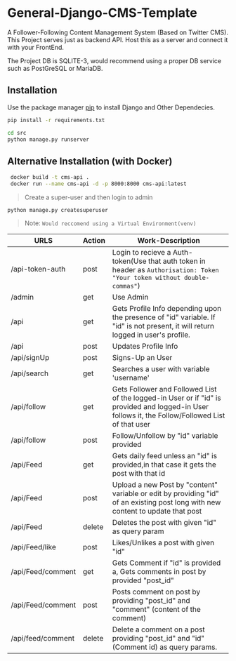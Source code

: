 # General-Django-CMS-Template

A Follower-Following Content Management System (Based on Twitter CMS).
This Project serves just as backend API. Host this as a server and connect it with your FrontEnd.

The Project DB is SQLITE-3, would recommend using a proper DB service such as PostGreSQL or MariaDB.

## Installation

Use the package manager [pip](https://pip.pypa.io/en/stable/) to install Django and Other Dependecies.

```bash
pip install -r requirements.txt
```

```bash
cd src
python manage.py runserver
```

## Alternative Installation (with Docker)

```bash
 docker build -t cms-api .
 docker run --name cms-api -d -p 8000:8000 cms-api:latest
```

> Create a super-user and then login to admin
```
python manage.py createsuperuser 
```

> Note: `Would reccomend using a Virtual Environment(venv)`

| URLS | Action | Work-Description |
| ------ | ------ | ------ |
| /api-token-auth | post | Login to recieve a Auth-token(Use that auth token in header as `Authorisation: Token "Your token without double-commas"`)
| /admin | get | Use Admin
| /api | get | Gets Profile Info depending upon the presence of "id" variable. If "id" is not present, it will return logged in user's profile.
| /api | post |  Updates Profile Info
| /api/signUp | post | Signs-Up an User
| /api/search | get | Searches a user with variable 'username'
| /api/follow | get | Gets Follower and Followed List of the logged-in User or if "id" is provided and logged-in User follows it, the Follow/Followed List of that user
| /api/follow | post | Follow/Unfollow by "id" variable provided 
| /api/Feed | get | Gets daily feed unless an "id" is provided,in that case it gets the post with that id
| /api/Feed | post | Upload a new Post by "content" variable or edit by providing "id" of an existing post long with new content to update that post
| /api/Feed | delete | Deletes the post with given "id" as query param
| /api/Feed/like | post | Likes/Unlikes a post with given "id"
| /api/Feed/comment | get | Gets Comment if "id" is provided a, Gets comments in post by provided "post_id" 
| /api/Feed/comment | post | Posts comment on post by providing "post_id" and "comment" (content of the comment)
| /api/feed/comment | delete | Delete a comment on a post providing "post_id" and "id" (Comment id) as query params.

